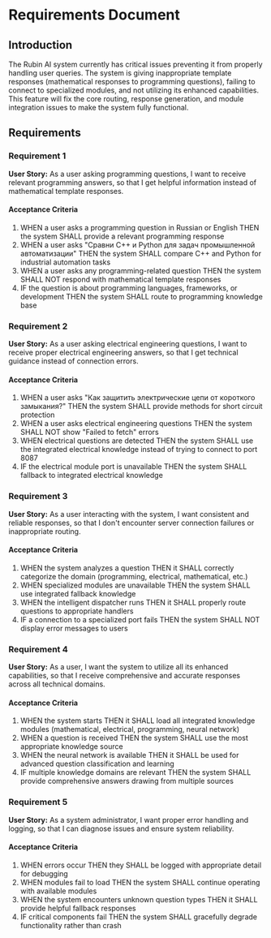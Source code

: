 # Requirements Document

## Introduction

The Rubin AI system currently has critical issues preventing it from properly handling user queries. The system is giving inappropriate template responses (mathematical responses to programming questions), failing to connect to specialized modules, and not utilizing its enhanced capabilities. This feature will fix the core routing, response generation, and module integration issues to make the system fully functional.

## Requirements

### Requirement 1

**User Story:** As a user asking programming questions, I want to receive relevant programming answers, so that I get helpful information instead of mathematical template responses.

#### Acceptance Criteria

1. WHEN a user asks a programming question in Russian or English THEN the system SHALL provide a relevant programming response
2. WHEN a user asks "Сравни C++ и Python для задач промышленной автоматизации" THEN the system SHALL compare C++ and Python for industrial automation tasks
3. WHEN a user asks any programming-related question THEN the system SHALL NOT respond with mathematical template responses
4. IF the question is about programming languages, frameworks, or development THEN the system SHALL route to programming knowledge base

### Requirement 2

**User Story:** As a user asking electrical engineering questions, I want to receive proper electrical engineering answers, so that I get technical guidance instead of connection errors.

#### Acceptance Criteria

1. WHEN a user asks "Как защитить электрические цепи от короткого замыкания?" THEN the system SHALL provide methods for short circuit protection
2. WHEN a user asks electrical engineering questions THEN the system SHALL NOT show "Failed to fetch" errors
3. WHEN electrical questions are detected THEN the system SHALL use the integrated electrical knowledge instead of trying to connect to port 8087
4. IF the electrical module port is unavailable THEN the system SHALL fallback to integrated electrical knowledge

### Requirement 3

**User Story:** As a user interacting with the system, I want consistent and reliable responses, so that I don't encounter server connection failures or inappropriate routing.

#### Acceptance Criteria

1. WHEN the system analyzes a question THEN it SHALL correctly categorize the domain (programming, electrical, mathematical, etc.)
2. WHEN specialized modules are unavailable THEN the system SHALL use integrated fallback knowledge
3. WHEN the intelligent dispatcher runs THEN it SHALL properly route questions to appropriate handlers
4. IF a connection to a specialized port fails THEN the system SHALL NOT display error messages to users

### Requirement 4

**User Story:** As a user, I want the system to utilize all its enhanced capabilities, so that I receive comprehensive and accurate responses across all technical domains.

#### Acceptance Criteria

1. WHEN the system starts THEN it SHALL load all integrated knowledge modules (mathematical, electrical, programming, neural network)
2. WHEN a question is received THEN the system SHALL use the most appropriate knowledge source
3. WHEN the neural network is available THEN it SHALL be used for advanced question classification and learning
4. IF multiple knowledge domains are relevant THEN the system SHALL provide comprehensive answers drawing from multiple sources

### Requirement 5

**User Story:** As a system administrator, I want proper error handling and logging, so that I can diagnose issues and ensure system reliability.

#### Acceptance Criteria

1. WHEN errors occur THEN they SHALL be logged with appropriate detail for debugging
2. WHEN modules fail to load THEN the system SHALL continue operating with available modules
3. WHEN the system encounters unknown question types THEN it SHALL provide helpful fallback responses
4. IF critical components fail THEN the system SHALL gracefully degrade functionality rather than crash